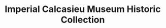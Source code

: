---
layout: repo
title: "Imperial Calcasieu Museum Historic Collection"
id: 25407
permalink: repos/25407/
---